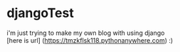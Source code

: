 # djangoTest
i'm just trying to make my own blog with using django  
[here is url] (https://tmzkflsk118.pythonanywhere.com)
:)
